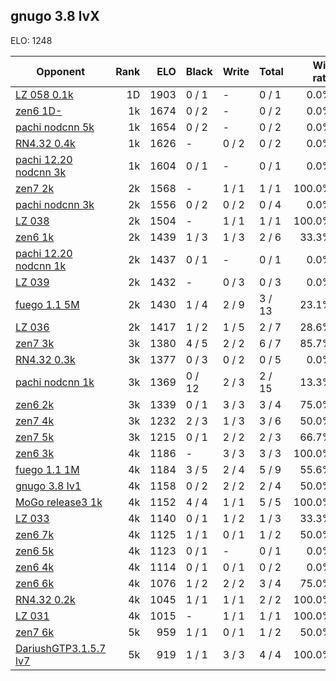 ## gnugo 3.8 lvX ##

ELO: 1248

Opponent | Rank | ELO | Black | Write | Total | Win rate
---------|-----:|----:|-------|-------|-------|-------:
[LZ 058 0.1k](LZ%20058%200.1k.md) | 1D | 1903 | 0 / 1 | - | 0 / 1 | 0.0%
[zen6 1D-](zen6%201D-.md) | 1k | 1674 | 0 / 2 | - | 0 / 2 | 0.0%
[pachi nodcnn 5k](pachi%20nodcnn%205k.md) | 1k | 1654 | 0 / 2 | - | 0 / 2 | 0.0%
[RN4.32 0.4k](RN4.32%200.4k.md) | 1k | 1626 | - | 0 / 2 | 0 / 2 | 0.0%
[pachi 12.20 nodcnn 3k](pachi%2012.20%20nodcnn%203k.md) | 1k | 1604 | 0 / 1 | - | 0 / 1 | 0.0%
[zen7 2k](zen7%202k.md) | 2k | 1568 | - | 1 / 1 | 1 / 1 | 100.0%
[pachi nodcnn 3k](pachi%20nodcnn%203k.md) | 2k | 1556 | 0 / 2 | 0 / 2 | 0 / 4 | 0.0%
[LZ 038](LZ%20038.md) | 2k | 1504 | - | 1 / 1 | 1 / 1 | 100.0%
[zen6 1k](zen6%201k.md) | 2k | 1439 | 1 / 3 | 1 / 3 | 2 / 6 | 33.3%
[pachi 12.20 nodcnn 1k](pachi%2012.20%20nodcnn%201k.md) | 2k | 1437 | 0 / 1 | - | 0 / 1 | 0.0%
[LZ 039](LZ%20039.md) | 2k | 1432 | - | 0 / 3 | 0 / 3 | 0.0%
[fuego 1.1 5M](fuego%201.1%205M.md) | 2k | 1430 | 1 / 4 | 2 / 9 | 3 / 13 | 23.1%
[LZ 036](LZ%20036.md) | 2k | 1417 | 1 / 2 | 1 / 5 | 2 / 7 | 28.6%
[zen7 3k](zen7%203k.md) | 3k | 1380 | 4 / 5 | 2 / 2 | 6 / 7 | 85.7%
[RN4.32 0.3k](RN4.32%200.3k.md) | 3k | 1377 | 0 / 3 | 0 / 2 | 0 / 5 | 0.0%
[pachi nodcnn 1k](pachi%20nodcnn%201k.md) | 3k | 1369 | 0 / 12 | 2 / 3 | 2 / 15 | 13.3%
[zen6 2k](zen6%202k.md) | 3k | 1339 | 0 / 1 | 3 / 3 | 3 / 4 | 75.0%
[zen7 4k](zen7%204k.md) | 3k | 1232 | 2 / 3 | 1 / 3 | 3 / 6 | 50.0%
[zen7 5k](zen7%205k.md) | 3k | 1215 | 0 / 1 | 2 / 2 | 2 / 3 | 66.7%
[zen6 3k](zen6%203k.md) | 4k | 1186 | - | 3 / 3 | 3 / 3 | 100.0%
[fuego 1.1 1M](fuego%201.1%201M.md) | 4k | 1184 | 3 / 5 | 2 / 4 | 5 / 9 | 55.6%
[gnugo 3.8 lv1](gnugo%203.8%20lv1.md) | 4k | 1158 | 0 / 2 | 2 / 2 | 2 / 4 | 50.0%
[MoGo release3 1k](MoGo%20release3%201k.md) | 4k | 1152 | 4 / 4 | 1 / 1 | 5 / 5 | 100.0%
[LZ 033](LZ%20033.md) | 4k | 1140 | 0 / 1 | 1 / 2 | 1 / 3 | 33.3%
[zen6 7k](zen6%207k.md) | 4k | 1125 | 1 / 1 | 0 / 1 | 1 / 2 | 50.0%
[zen6 5k](zen6%205k.md) | 4k | 1123 | 0 / 1 | - | 0 / 1 | 0.0%
[zen6 4k](zen6%204k.md) | 4k | 1114 | 0 / 1 | 0 / 1 | 0 / 2 | 0.0%
[zen6 6k](zen6%206k.md) | 4k | 1076 | 1 / 2 | 2 / 2 | 3 / 4 | 75.0%
[RN4.32 0.2k](RN4.32%200.2k.md) | 4k | 1045 | 1 / 1 | 1 / 1 | 2 / 2 | 100.0%
[LZ 031](LZ%20031.md) | 4k | 1015 | - | 1 / 1 | 1 / 1 | 100.0%
[zen7 6k](zen7%206k.md) | 5k | 959 | 1 / 1 | 0 / 1 | 1 / 2 | 50.0%
[DariushGTP3.1.5.7 lv7](DariushGTP3.1.5.7%20lv7.md) | 5k | 919 | 1 / 1 | 3 / 3 | 4 / 4 | 100.0%
